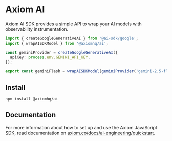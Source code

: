 # Axiom AI

Axiom AI SDK provides a simple API to wrap your AI models with observability instrumentation.

```ts
import { createGoogleGenerativeAI } from '@ai-sdk/google';
import { wrapAISDKModel } from '@axiomhq/ai';

const geminiProvider = createGoogleGenerativeAI({
  apiKey: process.env.GEMINI_API_KEY,
});

export const geminiFlash = wrapAISDKModel(geminiProvider('gemini-2.5-flash-preview-04-17'));

```

## Install

```bash
npm install @axiomhq/ai
```

## Documentation

For more information about how to set up and use the Axiom JavaScript SDK, read documentation on [axiom.co/docs/ai-engineering/quickstart](https://axiom.co/docs/ai-engineering/quickstart).

